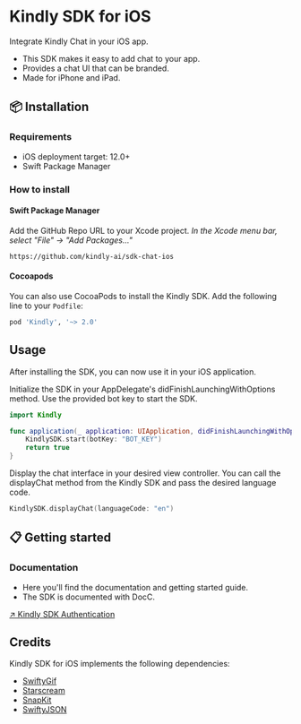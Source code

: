 # Kindly SDK for iOS

Integrate Kindly Chat in your iOS app. 

* This SDK makes it easy to add chat to your app.
* Provides a chat UI that can be branded.    
* Made for iPhone and iPad.

## 📦 Installation

### Requirements

- iOS deployment target: 12.0+
- Swift Package Manager

### How to install

#### Swift Package Manager

Add the GitHub Repo URL to your Xcode project. 
_In the Xcode menu bar, select "File" -> "Add Packages..."_

```
https://github.com/kindly-ai/sdk-chat-ios
```

#### Cocoapods

You can also use CocoaPods to install the Kindly SDK. Add the following line to your `Podfile`:

```ruby
pod 'Kindly', '~> 2.0'
```

## Usage

After installing the SDK, you can now use it in your iOS application. 

Initialize the SDK in your AppDelegate's didFinishLaunchingWithOptions method. Use the provided bot key to start the SDK.

```swift
import Kindly

func application(_ application: UIApplication, didFinishLaunchingWithOptions launchOptions: [UIApplication.LaunchOptionsKey: Any]?) -> Bool {
    KindlySDK.start(botKey: "BOT_KEY")
    return true
}
```

Display the chat interface in your desired view controller. You can call the displayChat method from the Kindly SDK and pass the desired language code.

```swift
KindlySDK.displayChat(languageCode: "en")
```

## 📋 Getting started

### Documentation

- Here you'll find the documentation and getting started guide.
- The SDK is documented with DocC.

[↗️ Kindly SDK Authentication](https://github.com/kindly-ai/sdk-chat-ios/wiki/Using-Authentication)

## Credits

Kindly SDK for iOS implements the following dependencies:

* [SwiftyGif](https://github.com/kirualex/SwiftyGif)
* [Starscream](https://github.com/daltoniam/Starscream)
* [SnapKit](https://github.com/SnapKit/SnapKit)
* [SwiftyJSON](https://github.com/SwiftyJSON/SwiftyJSON)
